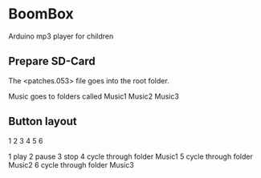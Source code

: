 # BoomBox
Arduino mp3 player for children


## Prepare SD-Card

The <patches.053> file goes into the root folder. 

Music goes to folders called 
Music1
Music2
Music3


## Button layout

1  2  3
4  5  6

1  play
2  pause
3  stop
4  cycle through folder Music1
5  cycle through folder Music2
6  cycle through folder Music3

